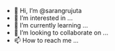 - 👋 Hi, I’m @sarangrujuta
- 👀 I’m interested in ...
- 🌱 I’m currently learning ...
- 💞️ I’m looking to collaborate on ...
- 📫 How to reach me ...

<!---
sarangrujuta/sarangrujuta is a ✨ special ✨ repository because its `README.md` (this file) appears on your GitHub profile.
You can click the Preview link to take a look at your changes.
--->
